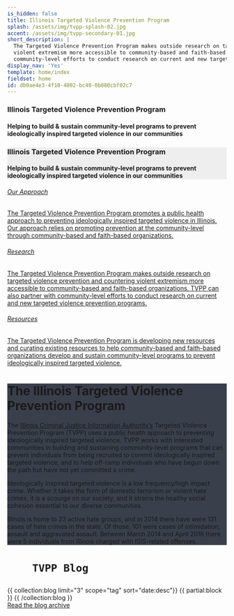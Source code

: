 ```yaml
---
is_hidden: false
title: Illinois Targeted Violence Prevention Program
splash: /assets/img/tvpp-splash-02.jpg
accent: /assets/img/tvpp-secondary-01.jpg
short_description: |
  The Targeted Violence Prevention Program makes outside research on targeted violence prevention and countering
  violent extremism more accessible to community-based and faith-based organizations. TVPP can also partner with
  community-level efforts to conduct research on current and new targeted violence prevention programs.
display_nav: 'Yes'
template: home/index
fieldset: home
id: db0ae4e3-4f10-4802-bc40-0b880cbf02c7
---
```

<!-- Splash image -->
<div class="homeHero hidden-sm hidden-xs" style="background-image: url({{splash}});">
  <div class="homeHeader">
    <h3> Illinois Targeted Violence Prevention Program</h3>
    <h4> Helping to build & sustain community-level programs to prevent ideologically inspired targeted violence in our communities</h4>
  </div>
</div>


<div style="background: #eee" class="homeHero mobile hidden-md hidden-lg">
  <div class="text-center">
    <h3> Illinois Targeted Violence Prevention Program</h3>
    <h4 class="orange"> Helping to build & sustain community-level programs to prevent ideologically inspired targeted violence in our communities</h4>
  </div>
</div> 


<!-- hoverBoxes -->
<div class="container-fluid fullscreen hidden-xs hidden-sm">

<div class="row is-flex">

  <div class="col-sm-12 col-md-4 col-lg-4 hoverBox">
        <a href="/our-approach">
          <div class="service-inner">
            <h6 class="entry-title">Our Approach</h6>
            <p class="p-description">The Targeted Violence Prevention Program promotes a public health approach to preventing ideologically inspired
              targeted violence in Illinois. Our approach relies on promoting prevention at the community-level through community-based
              and faith-based organizations. </p>
          </div>
        </a>
      </div>
      <div class="col-sm-12 col-md-4 col-lg-4 hoverBox">
        <a href="/research">
          <div class="service-inner">

  <h6 class="entry-title">Research</h6>
            <p class="p-description">The Targeted Violence Prevention Program makes outside research on targeted violence prevention and countering
              violent extremism more accessible to community-based and faith-based organizations. TVPP can also partner with
              community-level efforts to conduct research on current and new targeted violence prevention programs.</p>
          </div>
        </a>
      </div>
      <div class="col-sm-12 col-md-4 col-lg-4 hoverBox">
        <a href="/resources">
          <div class="service-inner">

   <h6 class="entry-title">Resources</h6>
            <p class="p-description">The Targeted Violence Prevention Program is developing new resources and curating existing resources to help
              community-based and faith-based organizations develop and sustain community-level programs to prevent ideologically
              inspired targeted violence.</p>
          </div>
        </a>
      </div>
    
  
</div>
</div> 


<div class="container-fluid welcome" style="background: #39404c;">

  <div class="row is-flex welcome-photo">
    <div class="col-md-6 hidden-sm hidden-xs" style="background: url({{accent}}) no-repeat center center !important; background-size: cover  !important;">
      
  </div>
    <div class="col-md-6 welcome-text">
      <h1 class="h3" style=" ">The Illinois Targeted Violence Prevention Program</h1>
            <p >The <a href="http://www.icjia.state.il.us">Illinois Criminal Justice Information Authority’s</a> Targeted Violence Prevention Program (TVPP) uses a public health approach to preventing ideologically inspired targeted violence.  TVPP works with interested communities in building and sustaining community-level programs that can prevent individuals from being recruited to commit ideologically inspired targeted violence, and to help off-ramp individuals who have begun down the path but have not yet committed a crime.</p>

<p>
Ideologically inspired targeted violence is a low frequency/high impact crime.  Whether it takes the form of domestic terrorism or violent hate crimes, it is a scourge on our society, and it strains the healthy social cohesion essential to our diverse communities.</p>

<p>Illinois is home to 23 active hate groups, and in 2014 there have were 131 cases of hate crimes in the state.  Of those, 101 were cases of intimidation, assault and aggravated assault. Between March 2014 and April 2016 there were 5 individuals from Illinois charged with ISIS-related offenses.</p>

  </div>
  </div>

  

</div>

<div id="blog-posts">
  <div class="container">
    <div class="row">
      <div class="col-sm-12">


<h1 class="centered">
        
        TVPP Blog
  </h1>
  <article class="list">
          {{ collection:blog limit="3" scope="tag" sort="date:desc"}} {{ partial:block }} {{ /collection:blog }}
   </article>

  <div class="read-more">
          <a href="/blog">Read the blog archive</a>
  </div>
      </div>


  </div>
  </div>
</div>


